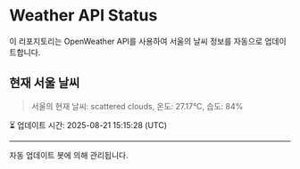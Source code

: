 
# Weather API Status

이 리포지토리는 OpenWeather API를 사용하여 서울의 날씨 정보를 자동으로 업데이트합니다.

## 현재 서울 날씨
> 서울의 현재 날씨: scattered clouds, 온도: 27.17°C, 습도: 84%

⏳ 업데이트 시간: 2025-08-21 15:15:28 (UTC)

---
자동 업데이트 봇에 의해 관리됩니다.
